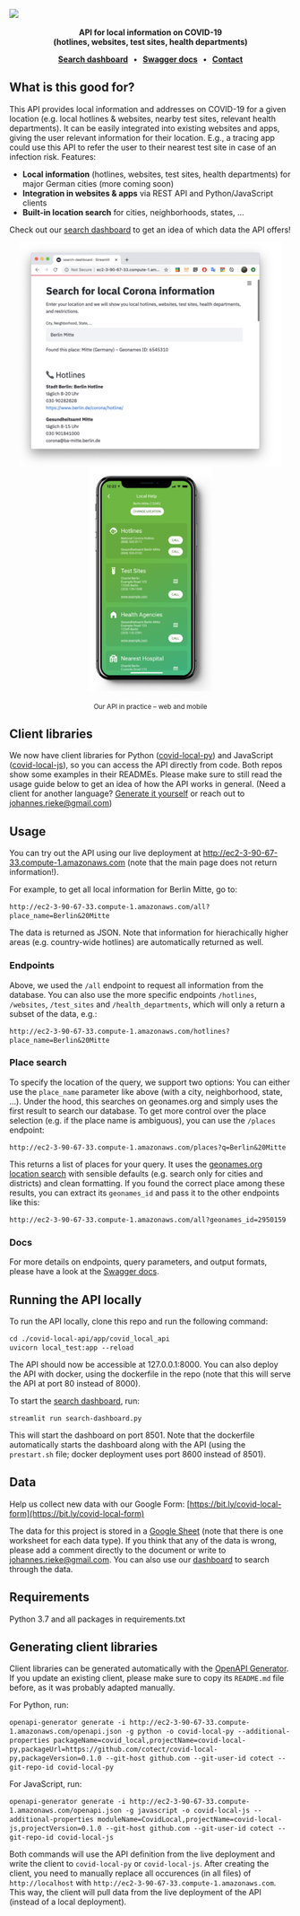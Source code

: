 ![](docs/images/github-banner.png)

<p align="center"><b>API for local information on COVID-19<br>(hotlines, websites, test sites, health departments)</b></p>

<p align="center">
    <b>
      <a href="http://ec2-3-90-67-33.compute-1.amazonaws.com:8600/">Search dashboard</a> &nbsp; • &nbsp;
      <a href="http://ec2-3-90-67-33.compute-1.amazonaws.com/docs">Swagger docs</a> &nbsp; • &nbsp;
      <a href="mailto:johannes.rieke@gmail.com">Contact</a>
    </b>
</p>

<!--
<p align="center">
    <img href="https://github.com/swagger-api/validator-badge" src="https://validator.swagger.io/validator/?url=http%3A%2F%2Fec2-3-90-67-33.compute-1.amazonaws.com%2Fopenapi.json">
</p>
-->


## What is this good for?

This API provides local information and addresses on COVID-19 for a given location (e.g. local hotlines & websites, nearby test sites, relevant health departments). It can be easily integrated into existing websites and apps, giving the user relevant information for their location. E.g., a tracing app could use this API to refer the user to their nearest test site in case of an infection risk. Features:

- **Local information** (hotlines, websites, test sites, health departments) for major German cities (more coming soon)
- **Integration in websites & apps** via REST API and Python/JavaScript clients
- **Built-in location search** for cities, neighborhoods, states, ...

Check out our [search dashboard](http://ec2-3-90-67-33.compute-1.amazonaws.com:8600) to get an idea of which data the API offers!

<p align="middle">
  <img src="docs/images/dashboard-browser.png" height="400" valign="middle" />
  <img src="docs/images/mobile-mockup.png" height="400" valign="middle" /> 
</p>

<p align="center"><sub>Our API in practice – web and mobile</sub></p>


## Client libraries

We now have client libraries for Python ([covid-local-py](https://github.com/cotect/covid-local-py)) and JavaScript ([covid-local-js](https://github.com/cotect/covid-local-js)), so you can access the API directly from code. Both repos show some examples in their READMEs. Please make sure to still read the usage guide below to get an idea of how the API works in general. (Need a client for another language? [Generate it yourself](#generating-client-libraries) or reach out to johannes.rieke@gmail.com)


## Usage

You can try out the API using our live deployment at 
http://ec2-3-90-67-33.compute-1.amazonaws.com (note that the main page does not return information!).

For example, to get all local information for Berlin Mitte, go to:

    http://ec2-3-90-67-33.compute-1.amazonaws.com/all?place_name=Berlin&20Mitte

The data is returned as JSON. Note that information for hierachically higher areas 
(e.g. country-wide hotlines) are automatically returned as well. 

### Endpoints

Above, we used the `/all` endpoint to request all information from the database. You can 
also use the more specific endpoints `/hotlines`, `/websites`, `/test_sites` and 
`/health_departments`, which will only a return a subset of the data, e.g.:

    http://ec2-3-90-67-33.compute-1.amazonaws.com/hotlines?place_name=Berlin&20Mitte

### Place search

To specify the location of the query, we support two options: You can either use the 
`place_name` parameter like above (with a city, neighborhood, state, ...). Under the 
hood, this searches on geonames.org and simply uses the first result to search our 
database. To get more control over the place selection (e.g. if the place name is 
ambiguous), you can use the `/places` endpoint:

    http://ec2-3-90-67-33.compute-1.amazonaws.com/places?q=Berlin&20Mitte

This returns a list of places for your query. It uses the 
[geonames.org location search](http://www.geonames.org/export/geonames-search.html) 
with sensible defaults (e.g. search only for cities and districts) and clean 
formatting. If you found the correct place among these results, you can extract its 
`geonames_id` and pass it to the other endpoints like this:

    http://ec2-3-90-67-33.compute-1.amazonaws.com/all?geonames_id=2950159

### Docs

For more details on endpoints, query parameters, and output formats, please have a 
look at the [Swagger docs](http://ec2-3-90-67-33.compute-1.amazonaws.com/docs).


## Running the API locally

To run the API locally, clone this repo and run the following command:

    cd ./covid-local-api/app/covid_local_api
    uvicorn local_test:app --reload

The API should now be accessible at 127.0.0.1:8000. You can also deploy the API with 
docker, using the dockerfile in the repo (note that this will serve the API at port 80 instead of 8000). 

To start the [search dashboard](http://ec2-3-90-67-33.compute-1.amazonaws.com:8600), 
run:

    streamlit run search-dashboard.py

This will start the dashboard on port 8501. Note that the dockerfile automatically 
starts the dashboard along with the API (using the `prestart.sh` file; docker deployment uses port 8600 instead of 8501). 


## Data

Help us collect new data with our Google Form: 
[https://bit.ly/covid-local-form](https://bit.ly/covid-local-form)

The data for this project is stored in a 
[Google Sheet](https://docs.google.com/spreadsheets/d/1AXadba5Si7WbJkfqQ4bN67cbP93oniR-J6uN0_Av958/edit?usp=sharing) 
(note that there is one worksheet for each data type). If you think that any of the 
data is wrong, please add a comment directly to the document or write to 
johannes.rieke@gmail.com. You can also use our 
[dashboard](http://ec2-3-90-67-33.compute-1.amazonaws.com:8600) to search through the 
data. 


## Requirements

Python 3.7 and all packages in requirements.txt


## Generating client libraries

Client libraries can be generated automatically with the [OpenAPI Generator](https://openapi-generator.tech). If you update an existing client, please make sure to copy its `README.md` file before, as it was probably adapted manually. 

For Python, run:

```shell
openapi-generator generate -i http://ec2-3-90-67-33.compute-1.amazonaws.com/openapi.json -g python -o covid-local-py --additional-properties packageName=covid_local,projectName=covid-local-py,packageUrl=https://github.com/cotect/covid-local-py,packageVersion=0.1.0 --git-host github.com --git-user-id cotect --git-repo-id covid-local-py
```

For JavaScript, run:

```shell
openapi-generator generate -i http://ec2-3-90-67-33.compute-1.amazonaws.com/openapi.json -g javascript -o covid-local-js --additional-properties moduleName=CovidLocal,projectName=covid-local-js,projectVersion=0.1.0 --git-host github.com --git-user-id cotect --git-repo-id covid-local-js
```

Both commands will use the API definition from the live deployment and write the client to `covid-local-py` or `covid-local-js`. After creating the client, you need to manually replace all occurences (in all files) of `http://localhost` with `http://ec2-3-90-67-33.compute-1.amazonaws.com`. This way, the client will pull data from the live deployment of the API (instead of a local deployment).

